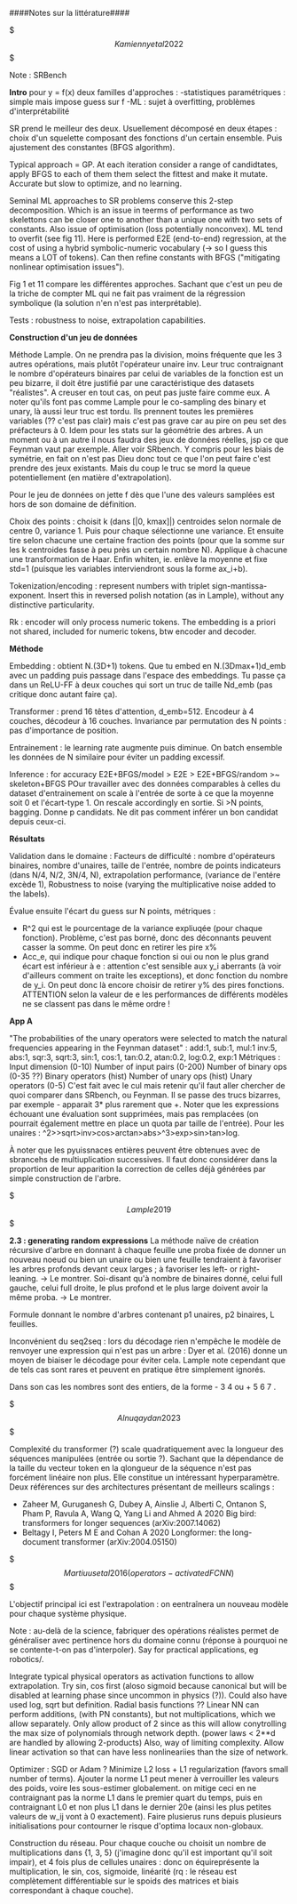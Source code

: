 ####Notes sur la littérature####

$$$Kamienny et al 2022$$$

Note : SRBench

**Intro**
pour y = f(x) deux familles d'approches :
-statistiques paramétriques : simple mais impose guess sur f
-ML : sujet à overfitting, problèmes d'interprétabilité

SR prend le meilleur des deux. Usuellement décomposé en deux étapes : choix d'un squelette composant des fonctions d'un certain ensemble. Puis ajustement des constantes (BFGS algorithm).

Typical approach = GP. At each iteration consider a range of candidtates, apply BFGS to each of them them select the fittest and make it mutate. Accurate but slow to optimize, and no learning.

Seminal ML approaches to SR problems conserve this 2-step decomposition. Which is an issue in teerms of performance as two skelettons can be closer one to another than a unique one with two sets of constants. Also issue of optimisation (loss potentially nonconvex). ML tend to overfit (see fig 11). Here is performed E2E (end-to-end) regression, at the cost of using a hybrid symbolic-numeric vocabulary (-> so I guess this means a LOT of tokens). Can then refine constants with BFGS ("mitigating nonlinear optimisation issues").

Fig 1 et 11 compare les différentes approches. Sachant que c'est un peu de la triche de compter ML qui ne fait pas vraiment de la régression symbolique (la solution n'en n'est pas interprétable).

Tests : robustness to noise, extrapolation capabilities.

**Construction d'un jeu de données**

Méthode Lample. On ne prendra pas la division, moins fréquente que les 3 autres opérations, mais plutôt l'opérateur unaire inv.
Leur truc contraignant le nombre d'opérateurs binaires par celui de variables de la fonction est un peu bizarre, il doit être justifié par une caractéristique des datasets "réalistes". A creuser en tout cas, on peut pas juste faire comme eux. A noter qu'ils font pas comme Lample pour le co-sampling des binary et unary, là aussi leur truc est tordu. Ils prennent toutes les premières variables (?? c'est pas clair) mais c'est pas grave car au pire on peu set des préfacteurs à 0.
Idem pour les stats sur la géométrie des arbres. A un moment ou à un autre il nous faudra des jeux de données réelles, jsp ce que Feynman vaut par exemple. Aller voir SRbench.
Y compris pour les biais de symétrie, en fait on n'est pas Dieu donc tout ce que l'on peut faire c'est prendre des jeux existants. Mais du coup le truc se mord la queue potentiellement (en matière d'extrapolation).

Pour le jeu de données on jette f dès que l'une des valeurs samplées est hors de son domaine de définition.

Choix des points : choisit k (dans [|0, kmax]|) centroides selon normale de centre 0, variance 1. Puis pour chaque sélectionne une variance. Et ensuite tire selon chacune une certaine fraction des points (pour que la somme sur les k centroides fasse à peu près un certain nombre N). Applique à chacune une transformation de Haar. Enfin whiten, ie. enlève la moyenne et fixe std=1 (puisque les variables interviendront sous la forme ax_i+b).

Tokenization/encoding : represent numbers with triplet sign-mantissa-exponent. Insert this in reversed polish notation (as in Lample), without any distinctive particularity.

Rk : encoder will only process numeric tokens. The embedding is a priori not shared, included for numeric tokens, btw encoder and decoder.

**Méthode**

Embedding : obtient N.(3D+1) tokens. Que tu embed en N.(3Dmax+1)d_emb avec un padding puis passage dans l'espace des embeddings. Tu passe ça dans un ReLU-FF à deux couches qui sort un truc de taille Nd_emb (pas critique donc autant faire ça).

Transformer : prend 16 têtes d'attention, d_emb=512. Encodeur à 4 couches, décodeur à 16 couches. Invariance par permutation des N points : pas d'importance de position.

Entrainement : le learning rate augmente puis diminue. On batch ensemble les données de N similaire pour éviter un padding excessif.

Inference : for accuracy E2E+BFGS/model > E2E > E2E+BFGS/random >~ skeleton+BFGS
POur travailler avec des données comparables à celles du dataset d'entrainement on scale à l'entrée de sorte à ce que la moyenne soit 0 et l'écart-type 1. On rescale accordingly en sortie.
Si >N points, bagging. Donne p candidats. Ne dit pas comment inférer un bon candidat depuis ceux-ci.

**Résultats**

Validation dans le domaine :
Facteurs de difficulté : nombre d'opérateurs binaires, nombre d'unaires, taille de l'entrée, nombre de points indicateurs (dans N/4, N/2, 3N/4, N), extrapolation performance, (variance de l'entére excède 1), Robustness to noise (varying the multiplicative noise added to the labels).

Évalue ensuite l'écart du guess sur N points, métriques : 
- R^2 qui est le pourcentage de la variance expliuqée (pour chaque fonction). Problème, c'est pas borné, donc des déconnants peuvent casser la somme. On peut donc en retirer les pire x%
- Acc_e, qui indique pour chaque fonction si oui ou non le plus grand écart est inférieur à e : attention c'est sensible aux y_i aberrants (à voir d'ailleurs comment on traite les exceptions), et donc fonction du nombre de y_i. On peut donc là encore choisir de retirer y% des pires fonctions.
ATTENTION selon la valeur de e les performances de différents modèles ne se classent pas dans le même ordre !

**App A**

"The probabilities of the unary operators were selected to match the natural frequencies appearing in the Feynman dataset" :
add:1, sub:1, mul:1
inv:5, abs:1, sqr:3, sqrt:3, sin:1, cos:1, tan:0.2, atan:0.2, log:0.2, exp:1
Métriques :
Input dimension (0-10)
Number of input pairs (0-200)
Number of binary ops (0-35 ??)
Binary operators (hist)
Number of unary ops (hist)
Unary operators (0-5)
C'est fait avec le cul mais retenir qu'il faut aller chercher de quoi comparer dans SRbench, ou Feynman. Il se passe des trucs bizarres, par exemple - apparait 3* plus rarement que +. Noter que les expressions échouant une évaluation sont supprimées, mais pas remplacées (on pourrait également mettre en place un quota par taille de l'entrée).
Pour les unaires : ^2>>sqrt>inv>cos>arctan>abs>^3>exp>sin>tan>log.

À noter que les pyuissnaces entières peuvent être obtenues avec de sbrancehs de multiuplication successives. Il faut donc considérer dans la proportion de leur apparition la correction de celles déjà générées par simple construction de l'arbre.


$$$Lample 2019$$$

**2.3 : generating random expressions**
La méthode naïve de création récursive d'arbre en donnant à chaque feuille une proba fixée de donner un nouveau noeud ou bien un unaire ou bien une feuille tendraient à favoriser les arbres profonds devant ceux larges ; à favoriser les left- or right-leaning.
-> Le montrer.
Soi-disant qu'à nombre de binaires donné, celui full gauche, celui full droite, le plus profond et le plus large doivent avoir la même proba.
-> Le montrer.

Formule donnant le nombre d'arbres contenant p1 unaires, p2 binaires, L feuilles.

Inconvénient du seq2seq : lors du décodage rien n'empêche le modèle de renvoyer une expression qui n'est pas un arbre :  Dyer et al. (2016) donne un moyen de biaiser le décodage pour éviter cela. Lample note cependant que de tels cas sont rares et peuvent en pratique être simplement ignorés.

Dans son cas les nombres sont des entiers, de la forme - 3 4 ou + 5 6 7 .

$$$Alnuqaydan 2023$$$

Complexité du transformer (?) scale quadratiquement avec la longueur des séquences manipulées (entrée ou sortie ?). Sachant que la dépendance de la taille du vecteur token en la qlongueur de la séquence n'est pas forcément linéaire non plus. Elle constitue un intéressant hyperparamètre.
Deux références sur des architectures présentant de meilleurs scalings :

- Zaheer M, Guruganesh G, Dubey A, Ainslie J, Alberti C, Ontanon S, Pham P, Ravula A, Wang Q, Yang Li and Ahmed A 2020 Big
bird: transformers for longer sequences (arXiv:2007.14062)
- Beltagy I, Peters M E and Cohan A 2020 Longformer: the long-document transformer (arXiv:2004.05150)

$$$Martiuus et al 2016 (operators-activated FCNN)$$$

L'objectif principal ici est l'extrapolation : on eentraînera un nouveau modèle pour chaque système physique. 

Note : au-delà de la science, fabriquer des opérations réalistes permet de généraliser avec pertinence hors du domaine connu (réponse à pourquoi ne se contente-t-on pas d'interpoler). Say for practical applications, eg robotics/.

Integrate typical physical operators as activation functions to allow extrapolation. Try sin, cos first (aloso sigmoid because canonical but will be disabled at learning phase since uncommon in physics (?)). Could also have used log, sqrt but definition. Radial basis functions ??
Linear NN can perform additions, (with PN constants), but not multiplications, which we allow separately. Only allow product of 2 since as this will allow conytrolling the max size of polynomials through network depth. (power laws < 2**d are handled by allowing 2-products) Also, way of limiting complexity. Allow linear activation so that can have less nonlineariies than the size of network.

Optimizer : SGD or Adam ? Minimize L2 loss + L1 regularization (favors small number of terms). Ajouter la norme L1 peut mener à verrouiller les valeurs des poids, voire les sous-estimer globalement. on mitige ceci en ne contraignant pas la norme L1 dans le premier quart du temps, puis en contraignant L0 et non plus L1 dans le dernier 20e (ainsi les plus petites valeurs de w_ij vont à 0 exactement).
Faire plusierus runs depuis plusieurs initialisations pour contourner le risque d'optima locaux non-globaux.

Construction du réseau. Pour chaque couche ou choisit un nombre de multiplications dans {1, 3, 5} (j'imagine donc qu'il est important qu'il soit impair), et 4 fois plus de cellules unaires : donc on équireprésente la multiplication, le sin, cos, sigmoide, linéarité (rq : le réseau est complètement différentiable sur le spoids des matrices et biais correspondant à chaque couche).
